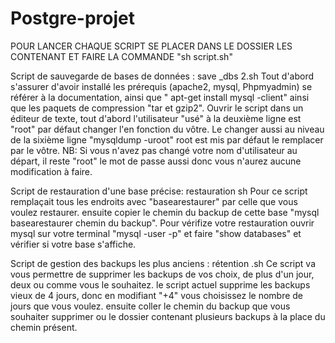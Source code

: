 # Postgre-projet

POUR LANCER CHAQUE SCRIPT SE PLACER DANS LE DOSSIER LES CONTENANT ET FAIRE LA COMMANDE "sh script.sh"

Script de sauvegarde de bases de données : save _dbs 2.sh
Tout d'abord s'assurer d'avoir installé les prérequis (apache2, mysql, Phpmyadmin) se référer à la documentation, ainsi que " apt-get install mysql -client" ainsi que les paquets de compression "tar et gzip2".
Ouvrir le script dans un éditeur de texte, tout d'abord l'utilisateur "usé" à la deuxième ligne est "root" par défaut changer l'en fonction du vôtre. Le changer aussi au niveau de la sixième ligne "mysqldump -uroot" root est mis par défaut le remplacer par le vôtre.
NB: Si vous n'avez pas changé votre nom d'utilisateur au départ, il reste "root" le mot de passe aussi donc vous n'aurez aucune modification à faire.

Script de restauration d'une base précise: restauration sh
Pour ce script remplaçait tous les endroits avec "basearestaurer" par celle que vous voulez restaurer.
ensuite copier le chemin du backup de cette base "mysql basearestaurer chemin du backup".
Pour vérifize votre restauration ouvrir mysql sur votre terminal "mysql -user -p" et faire "show databases" et vérifier si votre base s'affiche.


Script de gestion des backups les plus anciens : rétention .sh
Ce script va vous permettre de supprimer les backups de vos choix, de plus d'un jour, deux ou comme vous le souhaitez.
le script actuel supprime les backups vieux de 4 jours, donc en modifiant "+4" vous choisissez le nombre de jours que vous voulez.
ensuite coller le chemin du backup que vous souhaiter supprimer ou le dossier contenant plusieurs backups à la place du chemin présent.
